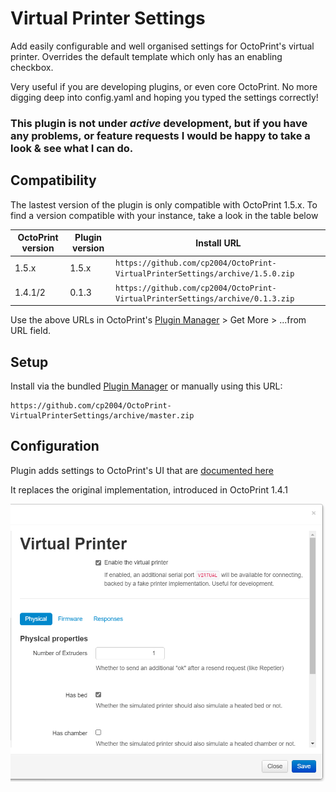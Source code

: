# Virtual Printer Settings

Add easily configurable and well organised settings for OctoPrint's virtual printer.
Overrides the default template which only has an enabling checkbox.

Very useful if you are developing plugins, or even core OctoPrint. No more digging deep into config.yaml and hoping you typed the settings correctly!

### This plugin is not under _active_ development, but if you have any problems, or feature requests I would be happy to take a look & see what I can do.

## Compatibility

The lastest version of the plugin is only compatible with OctoPrint 1.5.x.
To find a version compatible with your instance, take a look in the table below

| OctoPrint version | Plugin version | Install URL                                                                    |
| ----------------- | -------------- | ------------------------------------------------------------------------------ |
| 1.5.x             | 1.5.x          | `https://github.com/cp2004/OctoPrint-VirtualPrinterSettings/archive/1.5.0.zip` |
| 1.4.1/2           | 0.1.3          | `https://github.com/cp2004/OctoPrint-VirtualPrinterSettings/archive/0.1.3.zip` |

Use the above URLs in OctoPrint's [Plugin Manager](https://docs.octoprint.org/en/master/bundledplugins/pluginmanager.html) >
Get More > ...from URL field.

## Setup

Install via the bundled [Plugin Manager](https://docs.octoprint.org/en/master/bundledplugins/pluginmanager.html)
or manually using this URL:

    https://github.com/cp2004/OctoPrint-VirtualPrinterSettings/archive/master.zip

## Configuration

Plugin adds settings to OctoPrint's UI that are [documented here](https://docs.octoprint.org/en/master/development/virtual_printer.html#virtual-printer-configuration-options)

It replaces the original implementation, introduced in OctoPrint 1.4.1

![screenshot](extras/settings.png)
